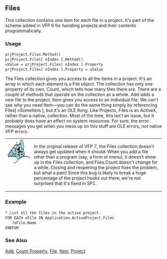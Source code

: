 ## Files

This collection contains one item for each file in a project. It's part of the scheme added in VFP 6 for handling projects and their contents programmatically.

### Usage

```foxpro
prjProject.Files.Method()
prjProject.Files[ nIndex ].Method()
uValue = prjProject.Files[ nIndex ].Property
prjProject.Files[ nIndex ].Property = uValue
```

The Files collection gives you access to all the items in a project. It's an array in which each element is a File object. The collection has only one property of its own, Count, which tells how many files there are. There are a couple of methods that operate on the collection as a whole. Add adds a new file to the project. Item gives you access to an individual file. We can't see why you need Item&mdash;you can do the same thing simply by referencing Files[ nSomeItem ], but it's an OLE thing. Like Projects, Files is an ActiveX, rather than a native, collection. Most of the time, this isn't an issue, but it probably does have an effect on system resources. For sure, the error messages you get when you mess up on this stuff are OLE errors, not native VFP errors.

<table border=0 cellspacing=0 cellpadding=0 width=100%>
<tr>
  <td width=17% valign=top>
<img width=95 height=78 src="fixbug1.gif"></p>
  </td>
  <td width=83%>
  <p>In the original release of VFP 7, the Files collection doesn't always get updated when it should. When you add a file other than a program (say, a form or menu), it doesn't show up in the Files collection, and Files.Count doesn't change for a while. Closing and reopening the project fixes the problem, but what a pain! Since this bug is likely to break a huge percentage of the project hooks out there, we're not surprised that it's fixed in SP1.</p>
  </td>
 </tr>
</table>

### Example

```foxpro
* List all the files in the active project.
FOR EACH oFile IN Application.ActiveProject.Files
   ?oFile.Name
ENDFOR
```
### See Also

[Add](s4g744.md), [Count Property](s4g743.md), [File](s4g755.md), [Item](s4g729.md), [Project](s4g730.md)